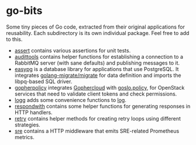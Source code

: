 # go-bits

Some tiny pieces of Go code, extracted from their original applications for
reusability. Each subdirectory is its own individual package. Feel free to add
to this.

* [assert](./assert) contains various assertions for unit tests.
* [audittools](./audittools) contains helper functions for establishing a connection to a RabbitMQ server (with sane defaults) and publishing messages to it.
* [easypg](./postlite) is a database library for applications that use PostgreSQL. It integrates [golang-migrate/migrate](https://github.com/golang-migrate/migrate) for data definition and imports the libpq-based SQL driver.
* [gopherpolicy](./gopherpolicy) integrates [Gophercloud](https://github.com/gophercloud/gophercloud) with [goslo.policy](https://github.com/databus23/goslo.policy), for OpenStack services that need to validate client tokens and check permissions.
* [logg](./logg) adds some convenience functions to [log](https://golang.org/pkg/log/).
* [respondwith](./respondwith) contains some helper functions for generating responses in HTTP handlers.
* [retry](./retry) contains helper methods for creating retry loops using different strategies.
* [sre](./sre) contains a HTTP middleware that emits SRE-related Prometheus metrics.
